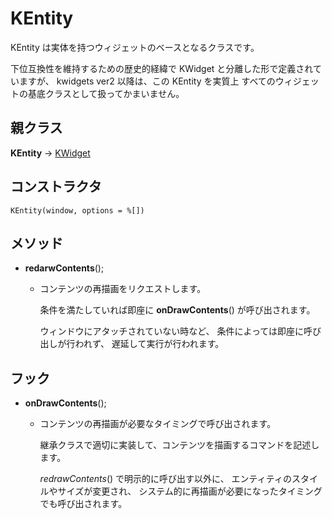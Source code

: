 # KEntity

KEntity は実体を持つウィジェットのベースとなるクラスです。

下位互換性を維持するための歴史的経緯で KWidget と分離した形で定義されていますが、
kwidgets ver2 以降は、この KEntity を実質上
すべてのウィジェットの基底クラスとして扱ってかまいません。

## 親クラス

**KEntity** -> [KWidget](KWidget.md)

## コンストラクタ
```KEntity(window, options = %[])```

## メソッド
- **redarwContents**();
  - コンテンツの再描画をリクエストします。

	条件を満たしていれば即座に **onDrawContents**() が呼び出されます。

	ウィンドウにアタッチされていない時など、
	条件によっては即座に呼び出しが行われず、
	遅延して実行が行われます。

## フック
- **onDrawContents**();
  - コンテンツの再描画が必要なタイミングで呼び出されます。

	継承クラスで適切に実装して、コンテンツを描画するコマンドを記述します。
	
	*redrawContents*() で明示的に呼び出す以外に、
	エンティティのスタイルやサイズが変更され、
	システム的に再描画が必要になったタイミングでも呼び出されます。
